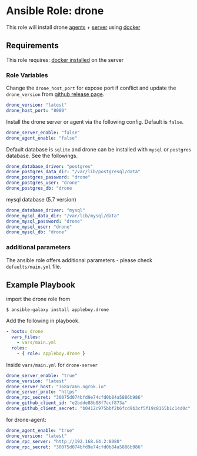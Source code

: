 # Ansible Role: drone

This role will install drone [agents][1] + [server][2] using [docker](https://www.docker.com/)

[1]:https://docs.drone.io/administration/agents/
[2]:https://docs.drone.io/administration/server/

## Requirements

This role requires: [docker installed](https://docs.docker.com/install/) on the server

### Role Variables

Change the `drone_host_port` for expose port if conflict and update the `drone_version` from [github release page](https://github.com/drone/drone/releases).

```yml
drone_version: "latest"
drone_host_port: "8080"
```

Install the drone server or agent via the following config. Default is `false`.

```yml
drone_server_enable: "false"
drone_agent_enable: "false"
```

Default database is `sqlite` and drone can be installed with `mysql` or `postgres` database. See the followings. 

```yml
drone_database_driver: "postgres"
drone_postgres_data_dir: "/var/lib/postgresql/data"
drone_postgres_password: "drone"
drone_postgres_user: "drone"
drone_postgres_db: "drone
```

mysql database (5.7 version)

```yml
drone_database_driver: "mysql"
drone_mysql_data_dir: "/var/lib/mysql/data"
drone_mysql_password: "drone"
drone_mysql_user: "drone"
drone_mysql_db: "drone"
```

### additional parameters

The ansible role offers additional parameters - please check `defaults/main.yml` file.

## Example Playbook

import the drone role from 

```
$ ansible-galaxy install appleboy.drone
```

Add the following in playbook.

```yml
- hosts: drone
  vars_files:
    - vars/main.yml
  roles:
    - { role: appleboy.drone }
```

Inside `vars/main.yml` for `drone-server`

```yml
drone_server_enable: "true"
drone_version: "latest"
drone_server_host: "368a7a66.ngrok.io"
drone_server_proto: "https"
drone_rpc_secret: "30075d074bfd9e74cfd0b84a5886b986"
drone_github_client_id: "e2bdde88b88f7ccf873a"
drone_github_client_secret: "b0412c975bbf2b6fcd9b3cf5f19c8165b1c14d0c"
```

for drone-agent:

```yml
drone_agent_enable: "true"
drone_version: "latest"
drone_rpc_server: "http://192.168.64.2:8080"
drone_rpc_secret: "30075d074bfd9e74cfd0b84a5886b986"
```

